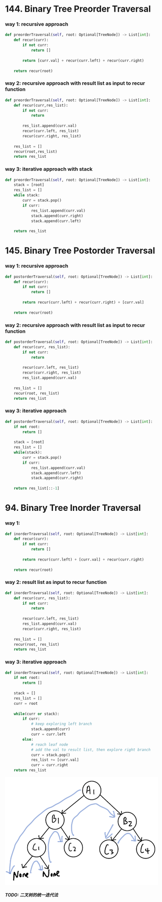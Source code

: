 # 144. Binary Tree Preorder Traversal
### way 1: recursive approach
```PYTHON
def preorderTraversal(self, root: Optional[TreeNode]) -> List[int]:
    def recur(curr):
        if not curr:
            return []
        
        return [curr.val] + recur(curr.left) + recur(curr.right)

    return recur(root)
```
### way 2: recursive approach with result list as input to recur function
```PYTHON
def preorderTraversal(self, root: Optional[TreeNode]) -> List[int]:
    def recur(curr,res_list):
        if not curr:
            return
        
        res_list.append(curr.val)
        recur(curr.left, res_list)
        recur(curr.right, res_list)

    res_list = []
    recur(root,res_list)
    return res_list
```
### way 3: iterative approach with stack
```PYTHON
def preorderTraversal(self, root: Optional[TreeNode]) -> List[int]:
    stack = [root]
    res_list = []
    while stack:
        curr = stack.pop()
        if curr:
            res_list.append(curr.val)
            stack.append(curr.right)
            stack.append(curr.left)

    return res_list
```

# 145. Binary Tree Postorder Traversal
### way 1: recursive approach
```PYTHON
def postorderTraversal(self, root: Optional[TreeNode]) -> List[int]:
    def recur(curr):
        if not curr:
            return []
        
        return recur(curr.left) + recur(curr.right) + [curr.val]

    return recur(root)
```
### way 2: recursive approach with result list as input to recur function
```PYTHON
def postorderTraversal(self, root: Optional[TreeNode]) -> List[int]:
    def recur(curr, res_list):
        if not curr:
            return 
        
        recur(curr.left, res_list)
        recur(curr.right, res_list)
        res_list.append(curr.val)

    res_list = []
    recur(root, res_list)
    return res_list
```

### way 3: iterative approach
```PYTHON
def postorderTraversal(self, root: Optional[TreeNode]) -> List[int]:
    if not root:
        return []

    stack = [root]
    res_list = []
    while(stack):
        curr = stack.pop()
        if curr:
            res_list.append(curr.val)
            stack.append(curr.left)
            stack.append(curr.right)

    return res_list[::-1]
```
# 94. Binary Tree Inorder Traversal
### way 1: 
```PYTHON
def inorderTraversal(self, root: Optional[TreeNode]) -> List[int]:
    def recur(curr):
        if not curr:
            return []

        return recur(curr.left) + [curr.val] + recur(curr.right)

    return recur(root)
```
### way 2: result list as input to recur function
```PYTHON
def inorderTraversal(self, root: Optional[TreeNode]) -> List[int]:
    def recur(curr, res_list):
        if not curr:
            return 

        recur(curr.left, res_list)
        res_list.append(curr.val)
        recur(curr.right, res_list)

    res_list = []
    recur(root, res_list)
    return res_list
```
### way 3: iterative approach
```PYTHON
def inorderTraversal(self, root: Optional[TreeNode]) -> List[int]:
    if not root:
        return []
    
    stack = []
    res_list = []
    curr = root

    while(curr or stack):
        if curr:
            # keep exploring left branch
            stack.append(curr)
            curr = curr.left
        else:
            # reach leaf node
            # add the val to result list, then explore right branch
            curr = stack.pop()
            res_list += [curr.val]
            curr = curr.right
    return res_list
```
![](./images/20230217114013.png)  

##### TODO: 二叉树的统一迭代法